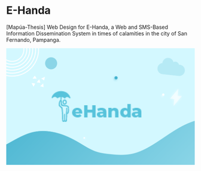 # E-Handa
[Mapúa-Thesis] Web Design for E-Handa, a Web and SMS-Based Information Dissemination System in times of calamities in the city of San Fernando, Pampanga.

<img src="assets/images/Cover.png">
